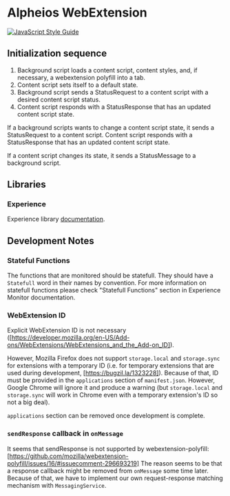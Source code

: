 # Alpheios WebExtension
[![JavaScript Style Guide](https://img.shields.io/badge/code_style-standard-brightgreen.svg)](https://standardjs.com)

## Initialization sequence

1. Background script loads a content script, content styles, and, if necessary, a webextension polyfill into
a tab.
2. Content script sets itself to a default state.
3. Background script sends a StatusRequest to a content script with a desired content script status.
4. Content script responds with a StatusResponse that has an updated content script state.

If a background scripts wants to change a content script state, it sends a StatusRequest to a content script.
Content script responds with a StatusResponse that has an updated content script state.

If a content script changes its state, it sends a StatusMessage to a background script.

## Libraries

### Experience

Experience library [documentation](../experience/README.md).

## Development Notes

### Stateful Functions
The functions that are monitored should be statefull. They should have a `Statefull` word in their names
by convention. For more information on statefull functions please check "Statefull Functions" section in
Experience Monitor documentation.

### WebExtension ID
Explicit WebExtension ID is not necessary ([https://developer.mozilla.org/en-US/Add-ons/WebExtensions/WebExtensions_and_the_Add-on_ID]).

However, Mozilla Firefox does not support `storage.local` and `storage.sync` for extensions with a temporary ID 
(i.e. for temporary extensions that are used during development, [https://bugzil.la/1323228]). Because of
that, ID must be provided in the `applications` section of `manifest.json`. However, Google Chrome will ignore it and produce
a warning (but `storage.local` and `storage.sync` will work in Chrome even with a temporary extension's ID
so not a big deal).

`applications` section can be removed once development is complete.

### `sendResponse` callback in `onMessage`
It seems that sendResponse is not supported by webextension-polyfill: 
[https://github.com/mozilla/webextension-polyfill/issues/16/#issuecomment-296693219]
The reason seems to be that a response callback might be removed from `onMessage` some time later. 
Because of that, we have to implement our own request-response matching mechanism with `MessagingService`.
